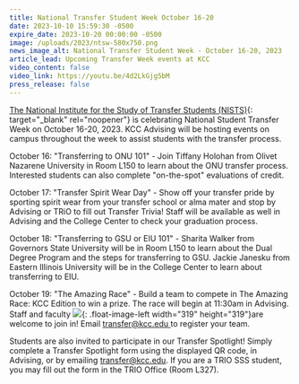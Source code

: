 ```yaml
---
title: National Transfer Student Week October 16-20
date: 2023-10-10 15:59:30 -0500
expire_date: 2023-10-20 00:00:00 -0500
image: /uploads/2023/ntsw-580x750.png
news_image_alt: National Transfer Student Week - October 16-20, 2023
article_lead: Upcoming Transfer Week events at KCC
video_content: false
video_link: https://youtu.be/4d2LkGjg5bM
press_release: false
---
```

[The National Institute for the Study of Transfer Students (NISTS)](http://www.nists.org/ntsw){: target="_blank" rel="noopener"} is celebrating National Student Transfer Week on October 16-20, 2023. KCC Advising will be hosting events on campus throughout the week to assist students with the transfer process.&nbsp;

October 16: "Transferring to ONU 101" - Join Tiffany Holohan from Olivet Nazarene University in Room L150 to learn about the ONU transfer process. Interested students can also complete "on-the-spot" evaluations of credit.

October 17: "Transfer Spirit Wear Day" - Show off your transfer pride by sporting spirit wear from your transfer school or alma mater and stop by Advising or TRiO to fill out Transfer Trivia! Staff will be available as well in Advising and the College Center to check your graduation process.

October 18: "Transferring to GSU or EIU 101" - Sharita Walker from Governors State University will be in Room L150 to learn about the Dual Degree Program and the steps for transferring to GSU. Jackie Janesku from Eastern Illinois University will be in the College Center to learn about transferring to EIU.

October 19: "The Amazing Race" - Build a team to compete in The Amazing Race: KCC Edition to win a prize. The race will begin at 11:30am in Advising. Staff and faculty ![](blob:https://app.cloudcannon.com/8090f80a-30a5-42c3-b542-5a9e8811e777){: .float-image-left width="319" height="319"}are welcome to join in! Email&nbsp;[transfer@kcc.edu&nbsp;](mailto:transfer@kcc.edu)to register your team.

Students are also invited to participate in our Transfer Spotlight! Simply complete a Transfer Spotlight form using the displayed QR code, in Advising, or by emailing [transfer@kcc.edu](mailto:transfer@kcc.edu). If you are a TRIO SSS student, you may fill out the form in the TRIO Office (Room L327).&nbsp;

​​​​